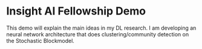 # Insight AI Fellowship Demo

This demo will explain the main ideas in my DL research.  I am developing an neural network architecture that does clustering/community detection on the Stochastic Blockmodel.
